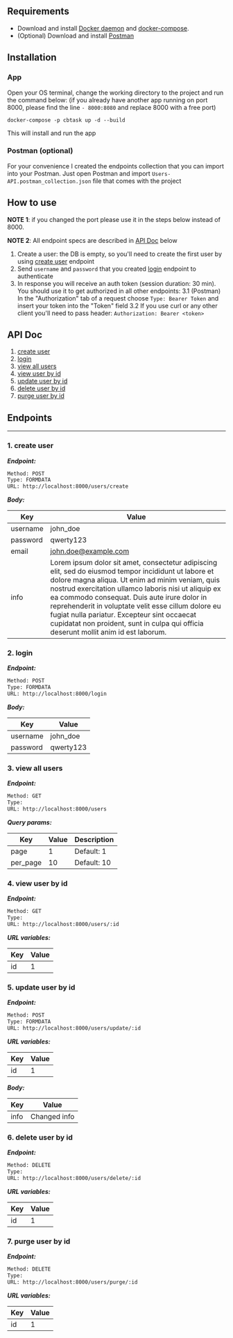 ## Requirements
- Download and install [Docker daemon](https://docs.docker.com/get-docker/) and [docker-compose](https://docs.docker.com/compose/install/).
- (Optional) Download and install [Postman](https://www.postman.com/downloads/)

## Installation

### App
Open your OS terminal, change the working directory to the project and run the command below:
(if you already have another app running on port 8000, please find the line `- 8000:8080` and replace 8000 with a free port)

`docker-compose -p cbtask up -d --build`

This will install and run the app

### Postman (optional)
For your convenience I created the endpoints collection that you can import into your Postman. Just open Postman and import `Users-API.postman_collection.json` file that comes with the project
## How to use
__NOTE 1__: if you changed the port please use it in the steps below instead of 8000.

__NOTE 2__: All endpoint specs are described in [API Doc](#api-doc) below

1. Create a user: the DB is empty, so you'll need to create the first user by using [create user](#1-create-user) endpoint
2. Send `username` and `password` that you created [login](#2-login) endpoint to authenticate
3. In response you will receive an auth token (session duration: 30 min). You should use it to get authorized in all other endpoints:
3.1 (Postman) In the "Authorization" tab of a request choose `Type: Bearer Token` and insert your token into the "Token" field
3.2 If you use curl or any other client you'll need to pass header: `Authorization: Bearer <token>`


## API Doc
1. [create user](#1-create-user)
1. [login](#2-login)
1. [view all users](#3-view-all-users)
1. [view user by id](#4-view-user-by-id)
1. [update user by id](#5-update-user-by-id)
1. [delete user by id](#6-delete-user-by-id)
1. [purge user by id](#7-purge-user-by-id)



## Endpoints
--------
### 1. create user

***Endpoint:***

```bash
Method: POST
Type: FORMDATA
URL: http://localhost:8000/users/create
```

***Body:***

| Key | Value |
| --- | ------|
| username | john_doe |
| password | qwerty123 |
| email | john.doe@example.com |
| info | Lorem ipsum dolor sit amet, consectetur adipiscing elit, sed do eiusmod tempor incididunt ut labore et dolore magna aliqua. Ut enim ad minim veniam, quis nostrud exercitation ullamco laboris nisi ut aliquip ex ea commodo consequat. Duis aute irure dolor in reprehenderit in voluptate velit esse cillum dolore eu fugiat nulla pariatur. Excepteur sint occaecat cupidatat non proident, sunt in culpa qui officia deserunt mollit anim id est laborum. |

### 2. login

***Endpoint:***

```bash
Method: POST
Type: FORMDATA
URL: http://localhost:8000/login
```

***Body:***

| Key | Value |
| --- | ------|
| username | john_doe |
| password | qwerty123 |

### 3. view all users

***Endpoint:***

```bash
Method: GET
Type:
URL: http://localhost:8000/users
```

***Query params:***

| Key | Value | Description |
| --- | ------|-------------|
| page | 1 | Default: 1 |
| per_page | 10 | Default: 10 |

### 4. view user by id

***Endpoint:***

```bash
Method: GET
Type:
URL: http://localhost:8000/users/:id
```

***URL variables:***

| Key | Value |
| --- | ------|
| id | 1 |

### 5. update user by id

***Endpoint:***

```bash
Method: POST
Type: FORMDATA
URL: http://localhost:8000/users/update/:id
```

***URL variables:***

| Key | Value |
| --- | ------|
| id | 1 |

***Body:***

| Key | Value |
| --- | ------|
| info | Changed info |

### 6. delete user by id

***Endpoint:***

```bash
Method: DELETE
Type:
URL: http://localhost:8000/users/delete/:id
```

***URL variables:***

| Key | Value |
| --- | ------|
| id | 1 |

### 7. purge user by id

***Endpoint:***

```bash
Method: DELETE
Type:
URL: http://localhost:8000/users/purge/:id
```

***URL variables:***

| Key | Value |
| --- | ------|
| id | 1 |


